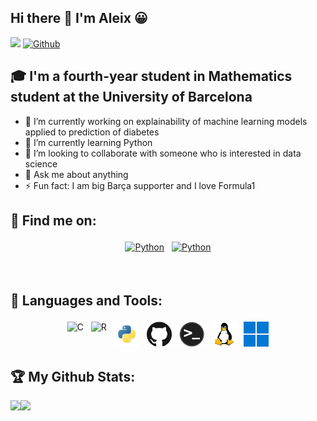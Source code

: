 ## Hi there 👋 I'm Aleix 😀
![](https://visitor-badge.laobi.icu/badge?page_id=aleixnieto.aleixnieto) [![Github](https://img.shields.io/github/followers/aleixnieto?label=Followers&logo=Github)](https://github.com/CharalambosIoannou)

## 🎓 I'm a fourth-year student in Mathematics student at the University of Barcelona

- 🔭 I’m currently working on explainability of machine learning models applied to prediction of diabetes
- 🌱 I’m currently learning Python
- 👯 I’m looking to collaborate with someone who is interested in data science
- 💬 Ask me about anything
- ⚡ Fun fact: I am big Barça supporter and I love Formula1

## :email: Find me on:

<!--
[<img align="left" alt="aleixnieto | LinkedIn" width="40px" src="https://www.linkedin.com/in/aleixnieto/" />][linkedin]
[<img align="left" alt="aleixnieto | Mail" width="40px" src="https://cdn.jsdelivr.net/npm/simple-icons@v3/icons/gmail.svg" />][mail]
-->

<p align="center">
 <a href="https://www.linkedin.com/in/aleixnieto" target="_blank" rel="noopener noreferrer"> <img src="https://cdn.jsdelivr.net/npm/simple-icons@v3/icons/linkedin.svg" alt="Python" height="40" style="vertical-align:top; margin:4px"></a>
 <a href="mailto:aleixnieto@gmail.com"> <img src="https://cdn.jsdelivr.net/npm/simple-icons@v3/icons/gmail.svg" alt="Python" height="40" style="vertical-align:top; margin:4px"></a> 
 
</p>

<br />

## 🧰 Languages and Tools:
<p align="center">
 <img src="https://www.pngkit.com/png/detail/101-1010012_c-programming-icon-c-programming-language-logo.png" alt="C" height="40" style="vertical-align:top; margin:4px">
<img src="https://upload.wikimedia.org/wikipedia/commons/thumb/1/1b/R_logo.svg/1200px-R_logo.svg.png" alt="R" height="40" style="vertical-align:top; margin:4px">
 
 <img src="https://raw.githubusercontent.com/github/explore/80688e429a7d4ef2fca1e82350fe8e3517d3494d/topics/python/python.png" alt="Python" height="40" style="vertical-align:top; margin:4px">
 <img src="https://raw.githubusercontent.com/github/explore/78df643247d429f6cc873026c0622819ad797942/topics/github/github.png" alt="Github" height="40" style="vertical-align:top; margin:4px">
  <img src="https://raw.githubusercontent.com/github/explore/80688e429a7d4ef2fca1e82350fe8e3517d3494d/topics/terminal/terminal.png" alt="Terminal" height="40" style="vertical-align:top; margin:4px">
<img src="https://raw.githubusercontent.com/github/explore/80688e429a7d4ef2fca1e82350fe8e3517d3494d/topics/linux/linux.png" alt="Linux" height="40" style="vertical-align:top; margin:4px" alt="Windows" height="40" style="vertical-align:top; margin:4px">
<img src="https://raw.githubusercontent.com/github/explore/80688e429a7d4ef2fca1e82350fe8e3517d3494d/topics/windows/windows.png" alt="Windows" height="40" style="vertical-align:top; margin:4px">
 
## :trophy: My Github Stats:

<!--
![GitHub stats](https://readme-stats-cfgj2cxdy.vercel.app/api?username=aleixnieto&count_private=true&show_icons=true&theme=tokyonight)
![Top Langs](https://readme-stats-cfgj2cxdy.vercel.app/api/top-langs/?username=aleixnieto&hide=php&theme=tokyonight)
-->
<div>
<a href="https://github-readme-stats.vercel.app/api?username=aleixnieto&theme=tokyonight">
  <img  align="left" src="https://github-readme-stats.vercel.app/api?username=aleixnieto&count_private=true&show_icons=true&theme=tokyonight" />
</a>
<a href="https://github-readme-stats.vercel.app/api/top-langs/?username=aleixnieto&hide=php&theme=tokyonight">
  <img align="left" src="https://github-readme-stats.vercel.app/api/top-langs/?username=aleixnieto&hide=php&theme=tokyonight" />
</a>
</div>

[website]: https://aleixnieto.github.io/
[linkedin]: https://linkedin.com/in/aleixnieto
[mail]: mailto:aleixnieto@gmail.com

